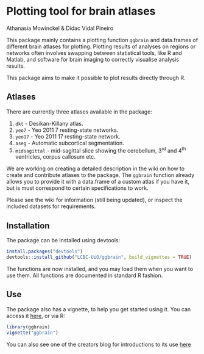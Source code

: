 Plotting tool for brain atlases
================
Athanasia Mowinckel & Didac Vidal Pineiro

This package mainly contains a plotting function `ggbrain` and data.frames of different brain atlases for plotting. Plotting results of analyses on regions or networks often involves swapping between statistical tools, like R and Matlab, and software for brain imaging to correctly visualise analysis results.

This package aims to make it possible to plot results directly through R.

Atlases
-------

There are currently three atlases available in the package:
1. `dkt` - Desikan-Killany atlas.
2. `yeo7` - Yeo 2011 7 resting-state networks.
3. `yeo17` - Yeo 2011 17 resting-state network.
4. `aseg` - Automatic subcortical segmentation.
5. `midsagittal` - mid-sagittal slice showing the cerebellum, 3<sup>rd</sup> and 4<sup>th</sup> ventricles, corpus callosum etc.

We are working on creating a detailed description in the wiki on how to create and contribute atlases to the package. The `ggbrain` function already allows you to provide it with a data.frame of a custom atlas if you have it, but is must correspond to certain specifications to work.

Please see the wiki for information (still being updated), or inspect the included datasets for requirements.

Installation
------------

The package can be installed using devtools:

``` r
install.packages("devtools")
devtools::install_github("LCBC-UiO/ggbrain", build_vignettes = TRUE)
```

The functions are now installed, and you may load them when you want to use them. All functions are documented in standard R fashion.

Use
---

The package also has a vignette, to help you get started using it. You can access it [here](inst/doc/ggbrain.Rmd), or via R:

``` r
library(ggbrain)
vignette("ggbrain")
```

You can also see one of the creators blog for introductions to its use [here](https://drmowinckels.io/blog/introducing-the-ggbrain-r-package-for-brain-segmentations/)
